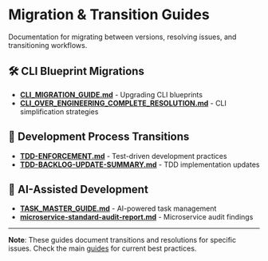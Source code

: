 # Migration & Transition Guides

Documentation for migrating between versions, resolving issues, and transitioning workflows.

## 🛠️ CLI Blueprint Migrations

- **[CLI_MIGRATION_GUIDE.md](CLI_MIGRATION_GUIDE.md)** - Upgrading CLI blueprints
- **[CLI_OVER_ENGINEERING_COMPLETE_RESOLUTION.md](CLI_OVER_ENGINEERING_COMPLETE_RESOLUTION.md)** - CLI simplification strategies

## 📝 Development Process Transitions

- **[TDD-ENFORCEMENT.md](TDD-ENFORCEMENT.md)** - Test-driven development practices
- **[TDD-BACKLOG-UPDATE-SUMMARY.md](TDD-BACKLOG-UPDATE-SUMMARY.md)** - TDD implementation updates

## 🤖 AI-Assisted Development

- **[TASK_MASTER_GUIDE.md](TASK_MASTER_GUIDE.md)** - AI-powered task management
- **[microservice-standard-audit-report.md](microservice-standard-audit-report.md)** - Microservice audit findings

---

**Note**: These guides document transitions and resolutions for specific issues. Check the main [guides](../guides/) for current best practices.